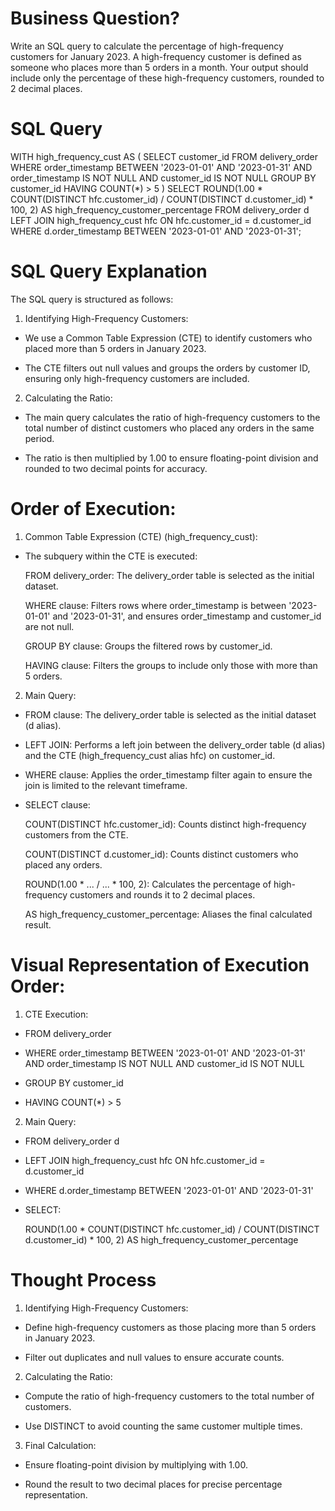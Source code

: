 # Business Question?
Write an SQL query to calculate the percentage of high-frequency customers for January 2023. A high-frequency customer is defined as someone who places more than 5 orders in a month. Your output should include only the percentage of these high-frequency customers, rounded to 2 decimal places.

# SQL Query
WITH high_frequency_cust AS (
    SELECT 
        customer_id 
    FROM 
        delivery_order 
    WHERE 
        order_timestamp BETWEEN '2023-01-01' AND '2023-01-31'
        AND order_timestamp IS NOT NULL
        AND customer_id IS NOT NULL
    GROUP BY 
        customer_id 
    HAVING 
        COUNT(*) > 5
)
SELECT 
    ROUND(1.00 * COUNT(DISTINCT hfc.customer_id) / COUNT(DISTINCT d.customer_id) * 100, 2) AS high_frequency_customer_percentage
FROM 
    delivery_order d 
LEFT JOIN 
    high_frequency_cust hfc 
ON 
    hfc.customer_id = d.customer_id 
WHERE 
    d.order_timestamp BETWEEN '2023-01-01' AND '2023-01-31';

# SQL Query Explanation

The SQL query is structured as follows:

1. Identifying High-Frequency Customers:

- We use a Common Table Expression (CTE) to identify customers who placed more than 5 orders in January 2023.
  
- The CTE filters out null values and groups the orders by customer ID, ensuring only high-frequency customers are included.

2. Calculating the Ratio:

- The main query calculates the ratio of high-frequency customers to the total number of distinct customers who placed any orders in the same period.
  
- The ratio is then multiplied by 1.00 to ensure floating-point division and rounded to two decimal points for accuracy.

# Order of Execution:

1. Common Table Expression (CTE) (high_frequency_cust):

- The subquery within the CTE is executed:
  
  FROM delivery_order: The delivery_order table is selected as the initial dataset.
  
  WHERE clause: Filters rows where order_timestamp is between '2023-01-01' and '2023-01-31', and ensures order_timestamp and customer_id are not null.

  GROUP BY clause: Groups the filtered rows by customer_id.

  HAVING clause: Filters the groups to include only those with more than 5 orders.

2. Main Query:

- FROM clause: The delivery_order table is selected as the initial dataset (d alias).

- LEFT JOIN: Performs a left join between the delivery_order table (d alias) and the CTE (high_frequency_cust alias hfc) on customer_id.

- WHERE clause: Applies the order_timestamp filter again to ensure the join is limited to the relevant timeframe.

- SELECT clause:
  
   COUNT(DISTINCT hfc.customer_id): Counts distinct high-frequency customers from the CTE.

   COUNT(DISTINCT d.customer_id): Counts distinct customers who placed any orders.

  ROUND(1.00 * ... / ... * 100, 2): Calculates the percentage of high-frequency customers and rounds it to 2 decimal places.

  AS high_frequency_customer_percentage: Aliases the final calculated result.

# Visual Representation of Execution Order:

1. CTE Execution:

- FROM delivery_order

- WHERE order_timestamp BETWEEN '2023-01-01' AND '2023-01-31' AND order_timestamp IS NOT NULL AND customer_id IS NOT NULL

- GROUP BY customer_id

- HAVING COUNT(*) > 5

2. Main Query:

- FROM delivery_order d

- LEFT JOIN high_frequency_cust hfc ON hfc.customer_id = d.customer_id

- WHERE d.order_timestamp BETWEEN '2023-01-01' AND '2023-01-31'

- SELECT:

  ROUND(1.00 * COUNT(DISTINCT hfc.customer_id) / COUNT(DISTINCT d.customer_id) * 100, 2) AS high_frequency_customer_percentage

# Thought Process
1. Identifying High-Frequency Customers:

- Define high-frequency customers as those placing more than 5 orders in January 2023.

- Filter out duplicates and null values to ensure accurate counts.

2. Calculating the Ratio:

- Compute the ratio of high-frequency customers to the total number of customers.

- Use DISTINCT to avoid counting the same customer multiple times.

3. Final Calculation:

- Ensure floating-point division by multiplying with 1.00.

- Round the result to two decimal places for precise percentage representation.
